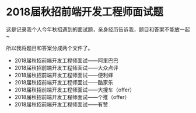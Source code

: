 # 2018届秋招前端开发工程师面试题

这是记录我个人今年秋招遇到的面试题，亲身经历告诉我，题目和答案不能放一起 ~ 

所以我将题目和答案分成两个文件了。

- 2018届秋招前端开发工程师面试——阿里巴巴
- 2018届秋招前端开发工程师面试——大众点评
- 2018届秋招前端开发工程师面试——便利蜂
- 2018届秋招前端开发工程师面试——酷家乐
- 2018届秋招前端开发工程师面试——大搜车（offer）
- 2018届秋招前端开发工程师面试——个推（offer）
- 2018届秋招前端开发工程师面试——有赞
